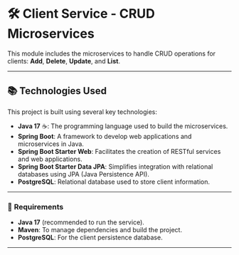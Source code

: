 # 🛠 **Client Service - CRUD Microservices**
This module includes the microservices to handle CRUD operations for clients: **Add**, **Delete**, **Update**, and **List**.

---

## 📚 **Technologies Used**

This project is built using several key technologies:

- **Java 17** ☕: The programming language used to build the microservices.
- **Spring Boot**: A framework to develop web applications and microservices in Java.
- **Spring Boot Starter Web**: Facilitates the creation of RESTful services and web applications.
- **Spring Boot Starter Data JPA**: Simplifies integration with relational databases using JPA (Java Persistence API).
- **PostgreSQL**: Relational database used to store client information.

---

### 📝 **Requirements**

- **Java 17** (recommended to run the service).
- **Maven**: To manage dependencies and build the project.
- **PostgreSQL**: For the client persistence database.
---

